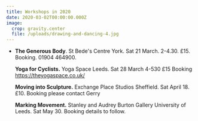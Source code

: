 ```yaml
---
title: Workshops in 2020
date: 2020-03-02T00:00:00.000Z
image:
  crop: gravity.center
  file: /uploads/drawing-and-dancing-4.jpg
---
```

* **The Generous Body**. St Bede's Centre York. Sat 21 March. 2-4.30. £15. Booking. 01904 464900. 

  **Yoga for Cyclists.** Yoga Space Leeds.  Sat 28  March 4-530 £15 Booking <https://theyogaspace.co.uk/>

  **Moving into Sculpture.** Exchange Place Studios  Sheffield. Sat April 18. £10. Booking please contact Gerry

  **Marking Movement.** Stanley and Audrey Burton Gallery University of Leeds. Sat  May 30. Booking details to follow.
